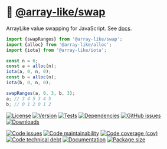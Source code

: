 :twisted_rightwards_arrows: [@array-like/swap](https://array-like.github.io/swap)
==

ArrayLike value swapping for JavaScript.
See [docs](https://array-like.github.io/swap/index.html).

```js
import {swapRanges} from '@array-like/swap';
import {alloc} from '@array-like/alloc';
import {iota} from '@array-like/iota';

const n = 6;
const a = alloc(n);
iota(a, 0, n, 0);
const b = alloc(n);
iota(b, 0, n, 0);

swapRanges(a, 0, 3, b, 3);
a; // 3 4 5 3 4 5
b; // 0 1 2 0 1 2
```

[![License](https://img.shields.io/github/license/array-like/swap.svg)](https://raw.githubusercontent.com/array-like/swap/main/LICENSE)
[![Version](https://img.shields.io/npm/v/@array-like/swap.svg)](https://www.npmjs.org/package/@array-like/swap)
[![Tests](https://img.shields.io/github/workflow/status/array-like/swap/ci:test?event=push&label=tests)](https://github.com/array-like/swap/actions/workflows/ci:test.yml?query=branch:main)
[![Dependencies](https://img.shields.io/librariesio/github/array-like/swap.svg)](https://github.com/array-like/swap/network/dependencies)
[![GitHub issues](https://img.shields.io/github/issues/array-like/swap.svg)](https://github.com/array-like/swap/issues)
[![Downloads](https://img.shields.io/npm/dm/@array-like/swap.svg)](https://www.npmjs.org/package/@array-like/swap)

[![Code issues](https://img.shields.io/codeclimate/issues/array-like/swap.svg)](https://codeclimate.com/github/array-like/swap/issues)
[![Code maintainability](https://img.shields.io/codeclimate/maintainability/array-like/swap.svg)](https://codeclimate.com/github/array-like/swap/trends/churn)
[![Code coverage (cov)](https://img.shields.io/codecov/c/gh/array-like/swap/main.svg)](https://codecov.io/gh/array-like/swap)
[![Code technical debt](https://img.shields.io/codeclimate/tech-debt/array-like/swap.svg)](https://codeclimate.com/github/array-like/swap/trends/technical_debt)
[![Documentation](https://array-like.github.io/swap/badge.svg)](https://array-like.github.io/swap/source.html)
[![Package size](https://img.shields.io/bundlephobia/minzip/@array-like/swap)](https://bundlephobia.com/result?p=@array-like/swap)
